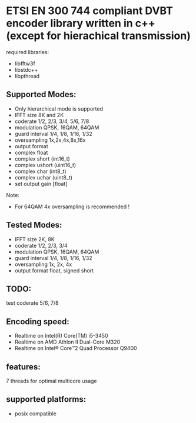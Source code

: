 ETSI EN 300 744 compliant DVBT encoder library written in c++ (except for hierachical transmission) 
==============

required libraries:

* libfftw3f
* libstdc++
* libpthread

Supported Modes:
---------------
* Only hierarchical mode is supported
* IFFT size 8K and 2K
* coderate 1/2, 2/3, 3/4, 5/6, 7/8
* modulation QPSK, 16QAM, 64QAM
* guard interval 1/4, 1/8, 1/16, 1/32
* oversampling 1x,2x,4x,8x,16x
* output format
 * complex float
 * complex short (int16_t)
 * complex ushort (uint16_t)
 * complex char (int8_t)
 * complex uchar (uint8_t)
* set output gain [float]

Note:
* For 64QAM 4x oversampling is recommended !

Tested Modes:
------------------------
* IFFT size 2K, 8K
* coderate 1/2, 2/3, 3/4
* modulation QPSK, 16QAM, 64QAM
* guard interval 1/4, 1/8, 1/16, 1/32
* oversampling 1x, 2x, 4x
* output format float, signed short

TODO:
---------------
test coderate 5/6, 7/8

Encoding speed:
---------------
* Realtime on Intel(R) Core(TM) i5-3450
* Realtime on AMD Athlon II Dual-Core M320
* Realtime on Intel® Core™2 Quad Processor Q9400

features:
--------------
7 threads for optimal multicore usage 

supported platforms:
-------------
* posix compatible

